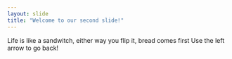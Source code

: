```yaml
---
layout: slide
title: "Welcome to our second slide!"
---
```

Life is like a sandwitch, either way you flip it,  bread comes first
Use the left arrow to go back!

